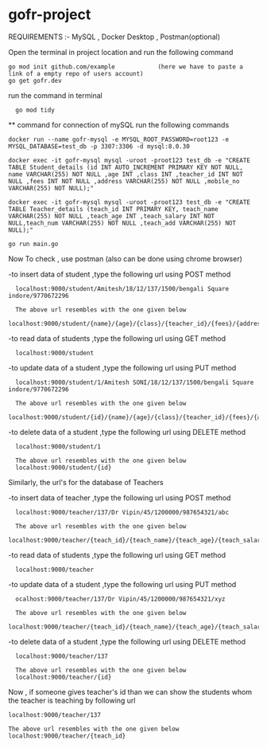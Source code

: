 # gofr-project

REQUIREMENTS :-
MySQL , Docker Desktop , Postman(optional)

Open the terminal in project location and run the following command 

    go mod init github.com/example            (here we have to paste a link of a empty repo of users account)
    go get gofr.dev

  run the command in terminal

      go mod tidy

  ** command for connection of mySQL run the following commands
  
    docker run --name gofr-mysql -e MYSQL_ROOT_PASSWORD=root123 -e MYSQL_DATABASE=test_db -p 3307:3306 -d mysql:8.0.30

    docker exec -it gofr-mysql mysql -uroot -proot123 test_db -e "CREATE TABLE Student_details (id INT AUTO_INCREMENT PRIMARY KEY NOT NULL, name VARCHAR(255) NOT NULL ,age INT ,class INT ,teacher_id INT NOT NULL ,fees INT NOT NULL ,address VARCHAR(255) NOT NULL ,mobile_no VARCHAR(255) NOT NULL);"

    docker exec -it gofr-mysql mysql -uroot -proot123 test_db -e "CREATE TABLE Teacher_details (teach_id INT PRIMARY KEY, teach_name VARCHAR(255) NOT NULL ,teach_age INT ,teach_salary INT NOT NULL,teach_num VARCHAR(255) NOT NULL ,teach_add VARCHAR(255) NOT NULL);"

    go run main.go 

  Now To check , use postman (also can be done using chrome browser)

  -to insert data of student ,type the following url using POST method

      localhost:9000/student/Amitesh/18/12/137/1500/bengali Square indore/9770672296
      
      The above url resembles with the one given below
      localhost:9000/student/{name}/{age}/{class}/{teacher_id}/{fees}/{address}/{mobile_no}
    

  -to read data of students ,type the following url using GET method

      localhost:9000/student

  -to update data of a student ,type the following url using PUT method

      localhost:9000/student/1/Amitesh SONI/18/12/137/1500/bengali Square indore/9770672296

      The above url resembles with the one given below
      localhost:9000/student/{id}/{name}/{age}/{class}/{teacher_id}/{fees}/{address}/{mobile_no}

-to delete data of a student ,type the following url using DELETE method

      localhost:9000/student/1

      The above url resembles with the one given below
      localhost:9000/student/{id}

  Similarly, the url's for the database of Teachers

  -to insert data of teacher ,type the following url using POST method

      localhost:9000/teacher/137/Dr Vipin/45/1200000/987654321/abc
      
      The above url resembles with the one given below
      localhost:9000/teacher/{teach_id}/{teach_name}/{teach_age}/{teach_salary}/{teach_num}/{teach_add}
    

  -to read data of students ,type the following url using GET method

      localhost:9000/teacher

  -to update data of a student ,type the following url using PUT method

      ocalhost:9000/teacher/137/Dr Vipin/45/1200000/987654321/xyz

      The above url resembles with the one given below
      localhost:9000/teacher/{teach_id}/{teach_name}/{teach_age}/{teach_salary}/{teach_num}/{teach_add}

-to delete data of a student ,type the following url using DELETE method

      localhost:9000/teacher/137

      The above url resembles with the one given below
      localhost:9000/teacher/{id}

Now , if someone gives teacher's id than we can show the students whom the teacher is teaching by following url

    localhost:9000/teacher/137

    The above url resembles with the one given below
    localhost:9000/teacher/{teach_id}


  
    
    
